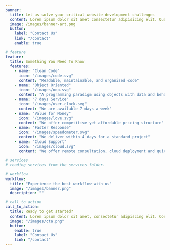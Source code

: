 ```yaml
---
banner:
  title: Let us solve your critical website development challenges
  content: Lorem ipsum dolor sit amet consectetur adipisicing elit. Quam nihil enim maxime corporis cumque <br/> totam aliquid nam sint inventore optio modi neque laborum officiis necessitatibus
  image: /images/banner-art.png
  button:
    label: "Contact Us"
    link: "/contact"
    enable: true

# feature
feature:
  title: Something You Need To Know
  features:
    - name: "Clean Code"
      icon: "/images/code.svg"
      content: "Readable, maintainable, and organized code"
    - name: "Object Oriented"
      icon: "/images/oop.svg"
      content: "A programming paradigm using objects with data and behavior"
    - name: "7 days Service"
      icon: "/images/user-clock.svg"
      content: "We are available 7 days a week"
    - name: "Value for Money"
      icon: "/images/love.svg"
      content: "We offer competitive yet affordable pricing structure"
    - name: "Faster Response"
      icon: "/images/speedometer.svg"
      content: "We deliver within 4 days for a standard project"
    - name: "Cloud Support"
      icon: "/images/cloud.svg"
      content: "We offer remote consultation, cloud deployment and quick support"

# services
# reading services from the services folder.

# workflow
workflow:
  title: "Experience the best workflow with us"
  image: "/images/banner.png"
  description: ""

# call_to_action
call_to_action:
  title: Ready to get started?
  content: Lorem ipsum dolor sit amet, consectetur adipiscing elit. Consequat tristique eget amet, tempus eu at consecttur.
  image: "/images/cta.png"
  button:
    enable: true
    label: "Contact Us"
    link: "/contact"
---
```

